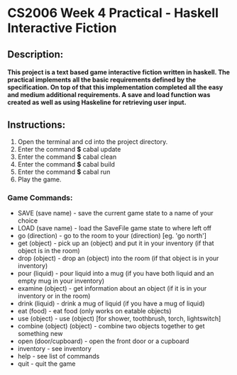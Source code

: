 # CS2006 Week 4 Practical - Haskell Interactive Fiction

## Description:
#### This project is a text based game interactive fiction written in haskell. The practical implements all the basic requirements defined by the specification. On top of that this implementation completed all the easy and medium additional requirements. A save and load function was created as well as using Haskeline for retrieving user input.

## Instructions:
1. Open the terminal and cd into the project directory.
2. Enter the command **$** cabal update
3. Enter the command **$** cabal clean
4. Enter the command **$** cabal build
5. Enter the command **$** cabal run
6. Play the game.

### Game Commands:
* SAVE (save name) - save the current game state to a name of your choice
* LOAD (save name) - load the SaveFile game state to where left off
* go (direction) - go to the room to your (direction) [eg. 'go north']
* get (object) - pick up an (object) and put it in your inventory (if that object is in the room)
* drop (object) - drop an (object) into the room (if that object is in your inventory)
* pour (liquid) - pour liquid into a mug (if you have both liquid and an empty mug in your inventory)
* examine (object) - get information about an object (if it is in your inventory or in the room)
* drink (liquid) - drink a mug of liquid (if you have a mug of liquid)
* eat (food) - eat food (only works on eatable objects)
* use (object) - use (object) [for shower, toothbrush, torch, lightswitch]
* combine (object) (object) - combine two objects together to get something new
* open (door/cupboard) - open the front door or a cupboard
* inventory - see inventory
* help - see list of commands
* quit - quit the game